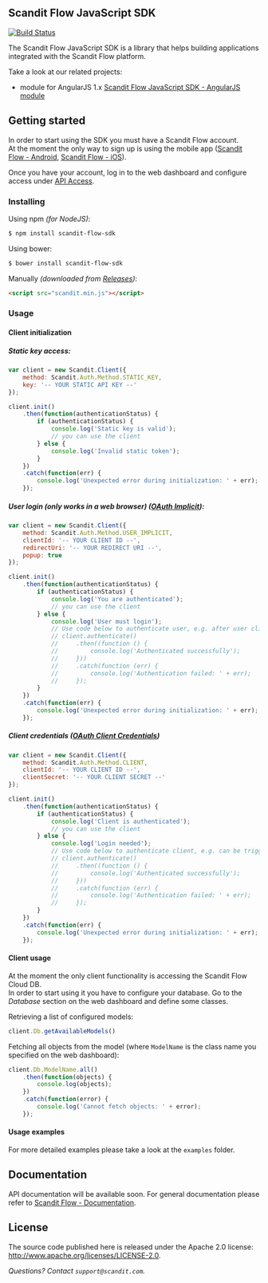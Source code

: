 Scandit Flow JavaScript SDK
-----------------------------
[![Build Status](https://travis-ci.org/Scandit/flow-javascript-sdk.svg?branch=master)](https://travis-ci.org/Scandit/flow-javascript-sdk)

The Scandit Flow JavaScript SDK is a library that helps building applications integrated with the Scandit Flow platform.

Take a look at our related projects:
- module for AngularJS 1.x [Scandit Flow JavaScript SDK - AngularJS module](https://github.com/Scandit/flow-ng)

## Getting started
In order to start using the SDK you must have a Scandit Flow account.  
At the moment the only way to sign up is using the mobile app ([Scandit Flow - Android](https://play.google.com/store/apps/details?id=com.scandit.scandium), [Scandit Flow - iOS](https://itunes.apple.com/us/app/scandit-flow/id1021540580?mt=8)).

Once you have your account, log in to the web dashboard and configure access under [API Access](https://scandium.scandit.com/customer/api_access).

### Installing
Using npm _(for NodeJS)_:
```bash
$ npm install scandit-flow-sdk
```

Using bower:
```bash
$ bower install scandit-flow-sdk
```

Manually _(downloaded from [Releases](https://github.com/Scandit/flow-javascript-sdk/releases))_:
```html
<script src="scandit.min.js"></script>
```
### Usage
#### Client initialization
##### Static key access:
```js
var client = new Scandit.Client({
    method: Scandit.Auth.Method.STATIC_KEY,
    key: '-- YOUR STATIC API KEY --'
});

client.init()
    .then(function(authenticationStatus) {
        if (authenticationStatus) {
            console.log('Static key is valid');
            // you can use the client
        } else {
            console.log('Invalid static token');
        }
    })
    .catch(function(err) {
        console.log('Unexpected error during initialization: ' + err);
    });
```

##### User login (only works in a web browser) ([OAuth Implicit](https://tools.ietf.org/html/rfc6749#section-1.3.2)):
```js
var client = new Scandit.Client({
    method: Scandit.Auth.Method.USER_IMPLICIT,
    clientId: '-- YOUR CLIENT ID --',
    redirectUri: '-- YOUR REDIRECT URI --',
    popup: true
});

client.init()
    .then(function(authenticationStatus) {
        if (authenticationStatus) {
            console.log('You are authenticated');
            // you can use the client
        } else {
            console.log('User must login');
            // Use code below to authenticate user, e.g. after user clicks the login button
            // client.authenticate()
            //     .then((function () {
            //         console.log('Authenticated successfully');
            //     }))
            //     .catch(function (err) {
            //         console.log('Authentication failed: ' + err);
            //     });
        }
    })
    .catch(function(err) {
        console.log('Unexpected error during initialization: ' + err);
    });
```

#####  Client credentials ([OAuth Client Credentials](https://tools.ietf.org/html/rfc6749#section-1.3.4))
```js
var client = new Scandit.Client({
    method: Scandit.Auth.Method.CLIENT,
    clientId: '-- YOUR CLIENT ID --',
    clientSecret: '-- YOUR CLIENT SECRET --'
});

client.init()
    .then(function(authenticationStatus) {
        if (authenticationStatus) {
            console.log('Client is authenticated');
            // you can use the client
        } else {
            console.log('Login needed');
            // Use code below to authenticate client, e.g. can be triggered automatically or with a button click etc.
            // client.authenticate()
            //     .then((function () {
            //         console.log('Authenticated successfully');
            //     }))
            //     .catch(function (err) {
            //         console.log('Authentication failed: ' + err);
            //     });
        }
    })
    .catch(function(err) {
        console.log('Unexpected error during initialization: ' + err);
    });
```

#### Client usage
At the moment the only client functionality is accessing the Scandit Flow Cloud DB.  
In order to start using it you have to configure your database. Go to the _Database_ section on the web dashboard and define some classes.

Retrieving a list of configured models:
```js
client.Db.getAvailableModels()
```

Fetching all objects from the model (where `ModelName` is the class name you specified on the web dashboard):
```js
client.Db.ModelName.all()
    .then(function(objects) {
        console.log(objects);
    })
    .catch(function(error) {
        console.log('Cannot fetch objects: ' + error);
    });
```

#### Usage examples
For more detailed examples please take a look at the `examples` folder.

## Documentation
API documentation will be available soon. For general documentation please refer to [Scandit Flow - Documentation](http://docs.scandit.com/flow/).


## License
The source code published here is released under the Apache 2.0 license: http://www.apache.org/licenses/LICENSE-2.0.

_Questions? Contact `support@scandit.com`._
